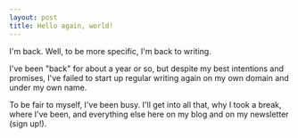 ```yaml
---
layout: post
title: Hello again, world!
---
```


I'm back. Well, to be more specific, I'm back to writing. 

I've been "back" for about a year or so, but despite my best intentions and promises, I've failed to start up regular writing again on my own domain and under my own name.

To be fair to myself, I've been busy. I'll get into all that, why I took a break, where I've been, and everything else here on my blog and on my newsletter (sign up!).

